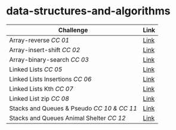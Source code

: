 ﻿# data-structures-and-algorithms

| Challenge      | Link |
| ----------- | ----------- |
| Array-reverse *CC 01*| [Link](/DataStructure/Challenges/AllChallenges/Arrays_Challenges/array-reverse/) |
| Array-insert-shift *CC 02*| [Link](/DataStructure/Challenges/AllChallenges/Arrays_Challenges/array-insert-shift/) |
| Array-binary-search *CC 03*| [Link](/DataStructure/Challenges/AllChallenges/Arrays_Challenges/array-binary-search/) |
| Linked Lists *CC 05*| [Link](/DataStructure/Challenges/AllChallenges/Linked_Lists_Challenges/linked-list/) |
| Linked Lists Insertions *CC 06*| [Link](/DataStructure/Challenges/AllChallenges/Linked_Lists_Challenges/linked-list-insertions/) |
| Linked Lists Kth *CC 07*| [Link](/DataStructure/Challenges/AllChallenges/Linked_Lists_Challenges/linked-list-kth/) |
| Linked List zip *CC 08*| [Link](/DataStructure/Challenges/AllChallenges/Linked_Lists_Challenges/linked-list-zip/)|
| Stacks and Queues & Pseudo *CC 10 & CC 11* | [Link](/DataStructure/Challenges/AllChallenges/Stack_and_Queses_Challenges/)|
| Stacks and Queues Animal Shelter *CC 12* | [Link](/DataStructure/Challenges/AllChallenges/Stack_and_Queses_Challenges/Animal_Shelter/)|


